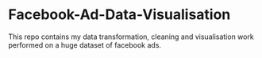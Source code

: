 # Facebook-Ad-Data-Visualisation
This repo contains my data transformation, cleaning and visualisation work performed on a huge dataset of facebook ads.

